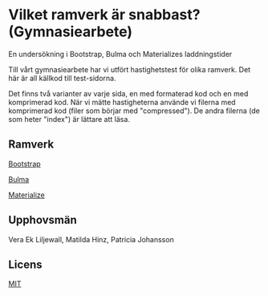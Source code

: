 # Vilket ramverk är snabbast? (Gymnasiearbete)
En undersökning i Bootstrap, Bulma och Materializes laddningstider

Till vårt gymnasiearbete har vi utfört hastighetstest för olika ramverk. Det här är all källkod till test-sidorna.

Det finns två varianter av varje sida, en med formaterad kod och en med komprimerad kod. När vi mätte hastigheterna använde vi filerna med komprimerad kod (filer som börjar med "compressed"). De andra filerna (de som heter "index") är lättare att läsa.

## Ramverk
[Bootstrap](https://getbootstrap.com/)

[Bulma](https://bulma.io/)

[Materialize](https://materializecss.com/)

## Upphovsmän
Vera Ek Liljewall, Matilda Hinz, Patricia Johansson

## Licens
[MIT](https://choosealicense.com/licenses/mit/)
